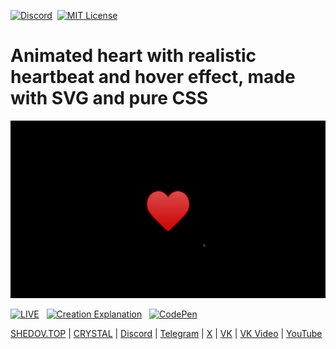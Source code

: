 [![Discord](https://img.shields.io/discord/1006372235172384849?style=for-the-badge&logo=5865F2&logoColor=black&labelColor=black&color=%23f3f3f3
)](https://discord.gg/ENB7RbxVZE)&nbsp;
[![MIT License](https://img.shields.io/badge/license-MIT-blue.svg?style=for-the-badge&logo=5865F2&logoColor=black&labelColor=black&color=%23f3f3f3)](https://github.com/AndrewShedov/animated-modal-in-react/blob/main/LICENSE)

# Animated heart with realistic heartbeat and hover effect, made with SVG and pure CSS 

<img src="https://raw.githubusercontent.com/AndrewShedov/animated-heart--css/refs/heads/main/assets/gif.gif" width="590" />

[![LIVE](https://img.shields.io/badge/LIVE-ff0000?style=for-the-badge)](https://animated-heart-svg-css.vercel.app/)
&nbsp;
[![Creation Explanation](https://img.shields.io/badge/Creation_Explanation-0073e6?style=for-the-badge)](https://shedov.top/animated-heart-made-with-svg-and-pure-css/)
&nbsp;
[![CodePen](https://img.shields.io/badge/CodePen-black?style=for-the-badge&logo=codepen)](https://codepen.io/AndrewShedov/pen/PwZmYYR)



[SHEDOV.TOP](https://shedov.top/) | [CRYSTAL](https://crysty.ru/AndrewShedov) | [Discord](https://discord.gg/ENB7RbxVZE) | [Telegram](https://t.me/ShedovChannel) | [X](https://x.com/AndrewShedov) | [VK](https://vk.com/shedovclub) | [VK Video](https://vkvideo.ru/@shedovclub) | [YouTube](https://www.youtube.com/@AndrewShedov)


